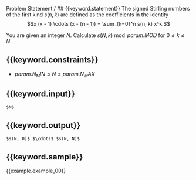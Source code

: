 Problem Statement / ## {{keyword.statement}}
The signed Stirling numbers of the first kind $s(n, k)$ are defined as the coefficients in the identity
$$x (x - 1) \cdots (x - (n - 1)) = \sum_{k=0}^n s(n, k) x^k.$$

You are given an integer $N$.
Calculate $s(N, k) \bmod {{param.MOD}}$ for $0 \le k \le N$.

## {{keyword.constraints}}

- ${{param.N_MIN}} \le N \le {{param.N_MAX}}$

## {{keyword.input}}

~~~
$N$
~~~

## {{keyword.output}}

~~~
$s(N, 0)$ $\cdots$ $s(N, N)$
~~~

## {{keyword.sample}}

{{example.example_00}}
